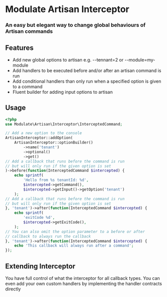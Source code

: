 # Modulate Artisan Interceptor
### An easy but elegant way to change global behaviours of Artisan commands

## Features

- Add new global options to artisan e.g. --tennant=2 or --module=my-module
- Add handlers to be executed before and/or after an artisan command is run
- Add conditional handlers than only run when a specified option is given to a command
- Fluent builder for adding input options to artisan

## Usage
```php
<?php
use Modulate\Artisan\Interceptor\InterceptedCommand;

// Add a new option to the console
ArtisanInterceptor::addOption(
    ArtisanInterceptor::optionBuilder()
        ->name('tenant')
        ->optional()
        ->get()
// Add a callback that runs before the command is run
// but will only run if the given option is set
)->before(function(InterceptedCommand $intercepted) {
    echo sprintf(
        'Hello from %s tenantId: %d', 
        $intercepted->getCommand(),
        $intercepted->getInput()->getOption('tenant')
    );
// Add a callback that runs before the command is run
// but will only run if the given option is set
}, 'tenant')->after(function(InterceptedCommand $intercepted) {
    echo sprintf(
        'exitCode %d',
        $intercepted->getExitCode(),
    );
// You can also omit the option parameter to a before or after
// callback to always run the callback
}, 'tenant')->after(function(InterceptedCommand $intercepted) {
    echo 'This callback will always run after a command';
});
```

## Extending Interceptor
You have full control of what the interceptor for all callback types.
You can even add your own custom handlers by implementing the handler
contracts directly

